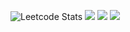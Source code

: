 ![Leetcode Stats]([https://leetcard.jacoblin.cool/JacobLinCool](https://leetcode.com/u/robertmlv/))
![](https://github-profile-summary-cards.vercel.app/api/cards/profile-details?username=RobertMv&theme=github_dark)
![](https://github-profile-summary-cards.vercel.app/api/cards/most-commit-language?username=RobertMv&theme=github_dark)
![](https://github-profile-summary-cards.vercel.app/api/cards/stats?username=RobertMv&theme=github_dark)
